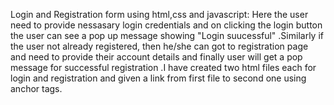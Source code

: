  Login and Registration form using html,css and javascript:
       Here the user need to provide nessasary login credentials and on clicking the login button the user can see a pop up message showing "Login suucessful" .Similarly if the user not already registered, then he/she can got to registration page and need to provide their account details and finally  user will get a pop message for successful registration .I have created two html files each for login and registration and given  a link from first file to second one using anchor tags.
